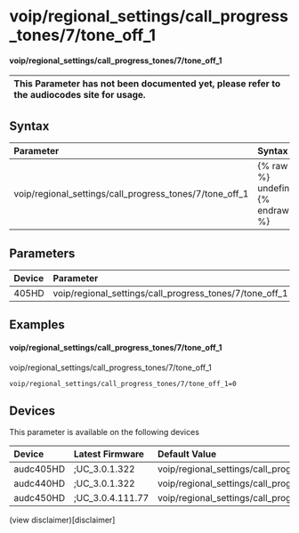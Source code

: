 ﻿---
description: voip/regional_settings/call_progress_tones/7/tone_off_1
search: false
---

# voip/regional_settings/call_progress_tones/7/tone_off_1

#### voip/regional_settings/call_progress_tones/7/tone_off_1


| This Parameter has not been documented yet, please refer to the audiocodes site for usage.  |
| :--- |

## Syntax
| Parameter | Syntax |
| :--- | :--- |
|voip/regional_settings/call_progress_tones/7/tone_off_1 | {% raw %} undefined {% endraw %} |

## Parameters
|Device|Parameter|value|Description|
|:---|:---|:---|:---|
| 405HD | voip/regional_settings/call_progress_tones/7/tone_off_1 |  |  |

## Examples
#### voip/regional_settings/call_progress_tones/7/tone_off_1

voip/regional_settings/call_progress_tones/7/tone_off_1

```
voip/regional_settings/call_progress_tones/7/tone_off_1=0
```

## Devices
This parameter is available on the following devices

| Device | Latest Firmware | Default Value |
|:---|:---|:---|
| audc405HD | ;UC_3.0.1.322 | voip/regional_settings/call_progress_tones/7/tone_off_1=0 
| audc440HD | ;UC_3.0.1.322 | voip/regional_settings/call_progress_tones/7/tone_off_1=0 
| audc450HD | ;UC_3.0.4.111.77 | voip/regional_settings/call_progress_tones/7/tone_off_1=0 

(view disclaimer)[disclaimer]
